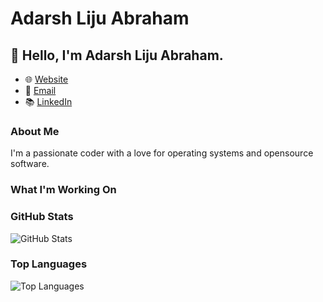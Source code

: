 # Adarsh Liju Abraham

## 👋 Hello, I'm Adarsh Liju Abraham.

- 🌐 [Website](https://adarsh-liju.netlify.app/)
- 📧 [Email](mailto:adarsh.liju.abraham@gmail.com)
- 📚 [LinkedIn](https://www.linkedin.com/in/yourlinkedin/)

### About Me

I'm a passionate coder with a love for operating systems and opensource software.

### What I'm Working On
<!--
- 🔭 I'm currently working on [mention your current project or focus].
- 🌱 I'm learning [mention what you're learning].
- 👯 I'm looking to collaborate on [mention areas or projects you're interested in collaborating on].
- 💬 Ask me about [mention topics you're knowledgeable about].
- 📫 How to reach me: [your email address]
-->
### GitHub Stats

![GitHub Stats](https://github-readme-stats.vercel.app/api?username=Adarsh-Liju&show_icons=true&theme=radical)

### Top Languages

![Top Languages](https://github-readme-stats.vercel.app/api/top-langs/?username=Adarsh-Liju&layout=compact&theme=radical)
<!--
### Projects

Here are some of my featured projects:

- [Project 1](https://github.com/YourGitHubUsername/project1) - Brief description.
- [Project 2](https://github.com/YourGitHubUsername/project2) - Brief description.
- [Project 3](https://github.com/YourGitHubUsername/project3) - Brief description.
-->


